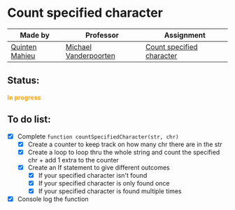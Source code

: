 # Count specified character

|Made by|Professor|Assignment|
|-------|---------|---------------|
|[Quinten Mahieu](https://www.quintenmahieu.com/ "Website")|[Michael Vanderpoorten](https://yungpanda.com/ "YungPanda")|[Count specified character](https://www.pgm.gent/pgm-1/exercises/week_3.html#longest-word "Count specified character")|

## Status:
**<span style="color:orange">In progress</span>**

## To do list:
- [x] Complete `function countSpecifiedCharacter(str, chr)`
  - [x] Create a counter to keep track on how many chr there are in the str
  - [x] Create a loop to loop thru the whole string and count the specified chr + add 1 extra to the counter
  - [x] Create an If statement to give different outcomes
    - [x] If your specified character isn't found
    - [x] If your specified character is only found once
    - [x] If your specified character is found multiple times 
- [x] Console log the function